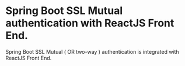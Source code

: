 # Spring Boot SSL Mutual authentication with ReactJS Front End.

Spring Boot SSL Mutual ( OR two-way ) authentication is integrated with ReactJS Front End.
